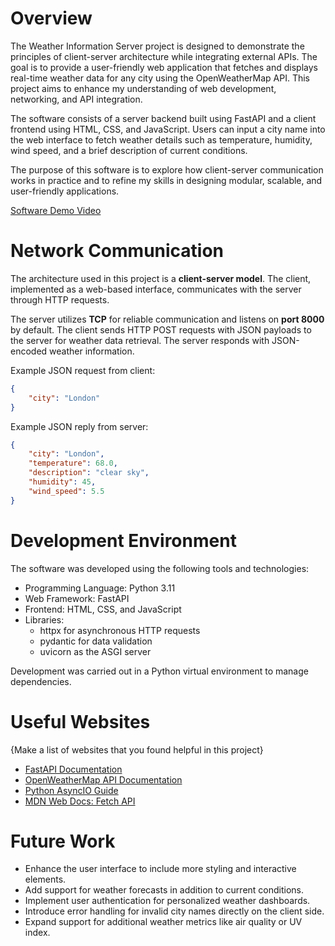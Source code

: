 # Overview

The Weather Information Server project is designed to demonstrate the principles of client-server architecture while integrating external APIs. The goal is to provide a user-friendly web application that fetches and displays real-time weather data for any city using the OpenWeatherMap API. This project aims to enhance my understanding of web development, networking, and API integration.

The software consists of a server backend built using FastAPI and a client frontend using HTML, CSS, and JavaScript. Users can input a city name into the web interface to fetch weather details such as temperature, humidity, wind speed, and a brief description of current conditions. 

The purpose of this software is to explore how client-server communication works in practice and to refine my skills in designing modular, scalable, and user-friendly applications.

[Software Demo Video](https://youtu.be/G33p8E1eaOI)

# Network Communication

The architecture used in this project is a **client-server model**. The client, implemented as a web-based interface, communicates with the server through HTTP requests. 

The server utilizes **TCP** for reliable communication and listens on **port 8000** by default. The client sends HTTP POST requests with JSON payloads to the server for weather data retrieval. The server responds with JSON-encoded weather information.

Example JSON request from client:
```json
{
    "city": "London"
}
```

Example JSON reply from server:
```json
{
    "city": "London",
    "temperature": 68.0,
    "description": "clear sky",
    "humidity": 45,
    "wind_speed": 5.5
}
```

# Development Environment

The software was developed using the following tools and technologies:

* Programming Language: Python 3.11
* Web Framework: FastAPI
* Frontend: HTML, CSS, and JavaScript
* Libraries:
    * httpx for asynchronous HTTP requests
    * pydantic for data validation
    * uvicorn as the ASGI server

Development was carried out in a Python virtual environment to manage dependencies.

# Useful Websites

{Make a list of websites that you found helpful in this project}
* [FastAPI Documentation](https://fastapi.tiangolo.com/)
* [OpenWeatherMap API Documentation](https://openweathermap.org/api)
* [Python AsyncIO Guide](https://realpython.com/async-io-python/)
* [MDN Web Docs: Fetch API](https://developer.mozilla.org/en-US/docs/Web/API/Fetch_API)

# Future Work

* Enhance the user interface to include more styling and interactive elements.
* Add support for weather forecasts in addition to current conditions.
* Implement user authentication for personalized weather dashboards.
* Introduce error handling for invalid city names directly on the client side.
* Expand support for additional weather metrics like air quality or UV index.